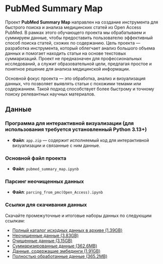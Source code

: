 # PubMed Summary Map

Проект **PubMed Summary Map** направлен на создание инструмента для быстрого поиска и анализа медицинских статей из Open Access PubMed. В рамках этого обучающего проекта мы обрабатываем и суммируем данные, чтобы предоставить пользователю эффективный способ поиска статей, схожих по содержанию. Цель проекта — разработка инструмента, который облегчает анализ большого объема данных и помогает находить статьи на основе текстовых суммаризаций. Проект не предназначен для профессиональных исследований, а служит образовательной цели, предлагая простое и понятное решение для анализа медицинской информации.

Основной фокус проекта — это обработка, анализ и визуализация данных, что позволяет выявлять статьи с похожими темами или содержанием. Такой подход способствует более быстрому и точному поиску релевантных научных материалов.

## Данные

### Программа для интерактивной визуализации (для использования требуется установленный Python 3.13+)
- **Файл**: `app.zip` — содержит исполняемый код для интерактивной визуализации и связанные с ним данные.

### Основной файл проекта
- **Файл**: `pubmed_summary_map.ipynb`

### Парсинг неочищенных данных
- **Файл**: `parcing_from_pmc(Open_Access).ipynb`

### Ссылки для скачивания данных

Скачайте промежуточные и итоговые наборы данных по следующим ссылкам:

- [Полный каталог исходных данных в архиве (1.39GB)](https://drive.google.com/file/d/1_i0wCumygZdXJ2SjeWkuB8WacKCDgiMR/view?usp=sharing)
- [Неочищенные данные (3.83GB)](https://drive.google.com/file/d/1szwhY_evSXgDNc8AQtTXqkxHYTqnrarj/view?usp=sharing)
- [Очищенные данные (3.15GB)](https://drive.google.com/file/d/1s8GdS-lqiSJsOLuoTKwl0FcjXBpsRDbO/view?usp=sharing)
- [Суммаризированные данные (362.6MB)](https://drive.google.com/file/d/1sndcHUawuYSRdSeIcuXfzSsOYRVwPMiC/view?usp=sharing)
- [Данные, содержащие эмбединги (1.91GB)](https://drive.google.com/file/d/1WuaNgYlVAPeiK57ITVl5F1Y_A4oTlOjM/view?usp=sharing)
- [Полностью обработанные данные (365.2MB)](https://drive.google.com/file/d/1dlbRkQPklHLIB8GyV4sEYkKV8kN4EFk8/view?usp=sharing)
